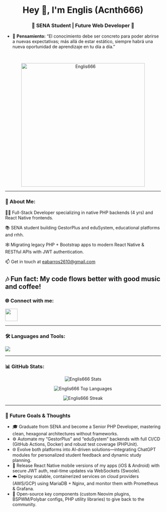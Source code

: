 <h1 align="center">Hey 👋, I'm Englis (Acnth666)</h1>
<h3 align="center">🌟 SENA Student | Future Web Developer 🌟</h3>

- 💭 **Pensamiento:** “El conocimiento debe ser concreto para poder abrirse a nuevas expectativas; más allá de estar estático, siempre habrá una nueva oportunidad de aprendizaje en tu día a día.”  


<br>

<p align="center">
  <img src="https://github.com/Englis666/Englis666/blob/main/animation_500_kxa883sd.gif" alt="Englis666" width="400px"/>
</p>

---

### 🚀 About Me:
👨‍💻 Full-Stack Developer specializing in native PHP backends (4 yrs) and React Native frontends.

📚 SENA student building GestorPlus and eduSystem, educational platforms and rrhh.

🕸️ Migrating legacy PHP + Bootstrap apps to modern React Native & RESTful APIs with JWT authentication.

📫 Get in touch at eabarros2610@gmail.com

🎶 Fun fact: My code flows better with good music and coffee!
---

### 🌐 Connect with me:
<p align="left">
  <a href="https://www.linkedin.com/in/englis-alexander-barros-osuna-775376343/" target="_blank"><img src="https://skillicons.dev/icons?i=linkedin" height="40"/></a>
  
</p>

---

### 🛠️ Languages and Tools:
<p align="left">
  <img src="https://skillicons.dev/icons?i=html,css,js,react,nodejs,java,python,c,php,mysql,bootstrap," />
</p>

---

### 📊 GitHub Stats:
<p align="center">
  <img src="https://github-readme-stats.vercel.app/api?username=Englis666&show_icons=true&theme=radical&hide_border=true" alt="Englis666 Stats" />
</p>

<p align="center">
  <img src="https://github-readme-stats.vercel.app/api/top-langs/?username=Englis666&layout=compact&theme=radical&hide_border=true" alt="Englis666 Top Languages" />
</p>

<p align="center">
  <img src="https://github-readme-streak-stats.herokuapp.com/?user=Englis666&theme=radical&hide_border=true" alt="Englis666 Streak" />
</p>

---
### 🎯 Future Goals & Thoughts
- 🎓 Graduate from SENA and become a Senior PHP Developer, mastering clean, hexagonal architectures without frameworks.  
- ⚙️ Automate my “GestorPlus” and “eduSystem” backends with full CI/CD (GitHub Actions, Docker) and robust test coverage (PHPUnit).  
- 🌐 Evolve both platforms into AI-driven solutions—integrating ChatGPT modules for personalized student feedback and dynamic study planning.  
- 📱 Release React Native mobile versions of my apps (iOS & Android) with secure JWT auth, real-time updates via WebSockets (Swoole).  
- ☁️ Deploy scalable, containerized services on cloud providers (AWS/GCP) using MariaDB + Nginx, and monitor them with Prometheus & Grafana.  
- 🤝 Open-source key components (custom Neovim plugins, BSPWM/Polybar configs, PHP utility libraries) to give back to the community.  

<!--
[Englis666](https://github.com/Englis666)
-->
